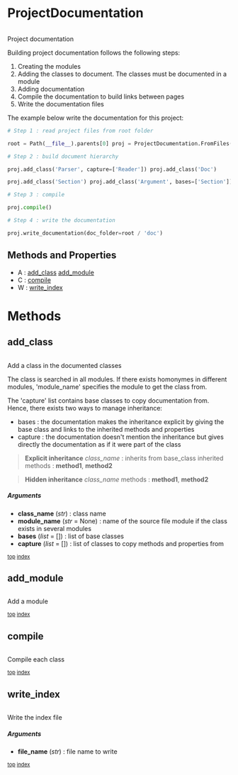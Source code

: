 # ProjectDocumentation

``` python ProjectDocumentation(self, title, comment=None, classes_section=True)
```

Project documentation

Building project documentation follows the following steps:
1. Creating the modules
2. Adding the classes to document. The classes must be documented in a module
3. Adding documentation
4. Compile the documentation to build links between pages
5. Write the documentation files

The example below write the documentation for this project:

``` python
# Step 1 : read project files from root folder

root = Path(__file__).parents[0] proj = ProjectDocumentation.FromFiles('Test', folder=root)

# Step 2 : build document hierarchy

proj.add_class('Parser', capture=['Reader']) proj.add_class('Doc')

proj.add_class('Section') proj.add_class('Argument', bases=['Section']) proj.add_class('Return',   bases=['Section']) proj.add_class('Function', bases=['Section']) proj.add_class('Class',    bases=['Section']) proj.add_class('Module') proj.add_class('ProjectDocumentation')

# Step 3 : compile

proj.compile()

# Step 4 : write the documentation

proj.write_documentation(doc_folder=root / 'doc')
```



## Methods and Properties
- A : [add_class](#add_class) [add_module](#add_module) 
- C : [compile](#compile) 
- W : [write_index](#write_index) 

# Methods

## add_class

``` python ProjectDocumentation.add_class(self, class_name, module_name=None, bases=[], capture=[])
```

Add a class in the documented classes

The class is searched in all modules. If there exists homonymes in different modules, 'module_name' specifies the module to get the class from.

The 'capture' list contains base classes to copy documentation from. Hence, there exists two ways to manage inheritance:
- bases : the documentation makes the inheritance explicit by giving the base class and links to the inherited methods and properties
- capture : the documentation doesn't mention the inheritance but gives directly the documentation as if it were part of the class

> **Explicit inheritance**
> _class_name_ : inherits from base_class
> inherited methods : **method1**, **method2**

> **Hidden inheritance**
> _class_name_
> methods : **method1**, **method2**



##### Arguments

- **class_name** (_str_) : class name
- **module_name** (_str_ = None) : name of the source file module if the class exists in several modules
- **bases** (_list_ = []) : list of base classes
- **capture** (_list_ = []) : list of classes to copy methods and properties from



<sub>[top](#projectdocumentation) [index](index.md)</sub>
## add_module

``` python ProjectDocumentation.add_module(self, name, text)
```

Add a module





<sub>[top](#projectdocumentation) [index](index.md)</sub>
## compile

``` python ProjectDocumentation.compile(self)
```

Compile each class




<sub>[top](#projectdocumentation) [index](index.md)</sub>
## write_index

``` python ProjectDocumentation.write_index(self, file_name)
```

Write the index file



##### Arguments

- **file_name** (_str_) : file name to write



<sub>[top](#projectdocumentation) [index](index.md)</sub>

